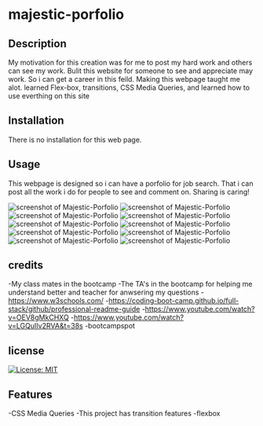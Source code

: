# majestic-porfolio


## Description

My motivation for this creation was for me to post my hard work and others can see my work.
Bulit this website for someone to see and appreciate may work. So i can get a career in this feild.
Making this webpage taught me alot. learned Flex-box, transitions, CSS Media Queries, and learned how to use everthing on this site
## Installation
There is no installation for this web page.

## Usage

This webpage is designed so i can have a porfolio for job search. That i can post all the work i do for people to see and comment on.
Sharing is caring!


![screenshot of Majestic-Porfolio](assets/images/Screenshot%202023-07-08%20174204.png)
![screenshot of Majestic-Porfolio](assets/images/Screenshot%202023-07-08%20174706.png)
![screenshot of Majestic-Porfolio](assets/images/Screenshot%202023-07-10%20104737.png)
![screenshot of Majestic-Porfolio](assets/images/Screenshot%202023-07-10%20104748.png)
![screenshot of Majestic-Porfolio](assets/images/Screenshot%202023-07-12%20150203.png)
![screenshot of Majestic-Porfolio](assets/images/Screenshot%202023-07-12%20150225.png)
![screenshot of Majestic-Porfolio](assets/images/Screenshot%202023-07-12%20150330.png)
![screenshot of Majestic-Porfolio](assets/images/Screenshot%202023-07-12%20150402.png)
![screenshot of Majestic-Porfolio](assets/images/Screenshot%202023-07-12%20150415.png)
![screenshot of Majestic-Porfolio](assets/images/Screenshot%202023-07-12%20150502.png)



## credits

-My class mates in the bootcamp
-The TA's in the bootcamp for helping me understand better and teacher for anwsering my questions
-https://www.w3schools.com/ 
-https://coding-boot-camp.github.io/full-stack/github/professional-readme-guide
-https://www.youtube.com/watch?v=OEV8gMkCHXQ
-https://www.youtube.com/watch?v=LGQuIIv2RVA&t=38s
-bootcampspot

## license
[![License: MIT](https://img.shields.io/badge/License-MIT-yellow.svg)](https://opensource.org/licenses/MIT)

## Features
-CSS Media Queries
-This project has transition features
-flexbox
